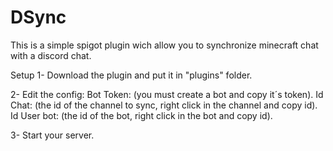 # DSync
This is a simple spigot plugin wich allow you to synchronize minecraft chat with a discord chat.

Setup
1- Download the plugin and put it in "plugins" folder.

2- Edit the config:
Bot Token: (you must create a bot and copy it´s token).
Id Chat: (the id of the channel to sync, right click in the channel and copy id).
Id User bot: (the id of the bot, right click in the bot and copy id).

3- Start your server.
